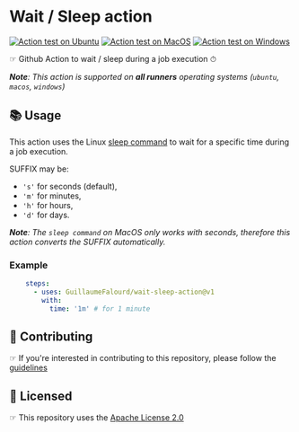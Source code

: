 # Wait / Sleep action

[![Action test on Ubuntu](https://github.com/GuillaumeFalourd/wait-sleep-action/actions/workflows/ubuntu_action_test.yml/badge.svg)](https://github.com/GuillaumeFalourd/wait-sleep-action/actions/workflows/ubuntu_action_test.yml) [![Action test on MacOS](https://github.com/GuillaumeFalourd/wait-sleep-action/actions/workflows/macos_action_test.yml/badge.svg)](https://github.com/GuillaumeFalourd/wait-sleep-action/actions/workflows/macos_action_test.yml) [![Action test on Windows](https://github.com/GuillaumeFalourd/wait-sleep-action/actions/workflows/windows_action_test.yml/badge.svg)](https://github.com/GuillaumeFalourd/wait-sleep-action/actions/workflows/windows_action_test.yml)

☞ Github Action to wait / sleep during a job execution ⏱

_**Note**: This action is supported on **all runners** operating systems (`ubuntu`, `macos`, `windows`)_

## 📚 Usage

This action uses the Linux [sleep command](https://linux.die.net/man/1/sleep) to wait for a specific time during a job execution.

SUFFIX may be:
- `'s'` for seconds (default), 
- `'m'` for minutes, 
- `'h'` for hours,
- `'d'` for days.

_**Note**: The `sleep command` on MacOS only works with seconds, therefore this action converts the SUFFIX automatically._

### Example

```yaml
    steps:
      - uses: GuillaumeFalourd/wait-sleep-action@v1
        with:
          time: '1m' # for 1 minute
```

## 🤝 Contributing

☞ If you're interested in contributing to this repository, please follow the [guidelines](https://github.com/GuillaumeFalourd/wait-sleep-action/blob/main/CONTRIBUTING.md)

## 🏅 Licensed

☞ This repository uses the [Apache License 2.0](https://github.com/GuillaumeFalourd/wait-sleep-action/blob/main/LICENSE)

<!-- ### Contribuidores

<a href="https://github.com/GuillaumeFalourd/wait-sleep-action/graphs/contributors">
  <img src="https://contrib.rocks/image?repo=GuillaumeFalourd/wait-sleep-action" />
</a>

(Criado com [contributors-img](https://contrib.rocks)) -->
